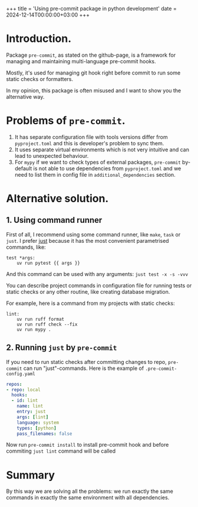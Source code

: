 +++
title = 'Using pre-commit package in python development'
date = 2024-12-14T00:00:00+03:00
+++
# Introduction.

Package `pre-commit`, as stated on the github-page, is a framework for managing and maintaining multi-language pre-commit hooks.

Mostly, it's used for managing git hook right before commit to run some static checks or formatters.

In my opinion, this package is often misused and I want to show you the alternative way.

# Problems of `pre-commit`.

1. It has separate configuration file with tools versions differ from `pyproject.toml` and this is developer's problem to sync them.
2. It uses separate virtual environments which is not very intuitive and can lead to unexpected behaviour.
3. For `mypy` if we want to check types of external packages, `pre-commit` by-default is not able to use dependencies from `pyproject.toml` and we need to list them in config file in `additional_dependencies` section.

# Alternative solution.

## 1. Using command runner

First of all, I recommend using some command runner, like `make`, `task` or `just`. I prefer [just](https://just.systems) because it has the most convenient parametrised commands, like:

```
test *args:
    uv run pytest {{ args }}
```

And this command can be used with any arguments: `just test -x -s -vvv`

You can describe project commands in configuration file for running tests or static checks or any other routine, like creating database migration.

For example, here is a command from my projects with static checks:

```
lint:
    uv run ruff format
    uv run ruff check --fix
    uv run mypy .
```

## 2. Running `just` by `pre-commit`

If you need to run static checks after committing changes to repo, `pre-commit` can run "just"-commands.
Here is the example of `.pre-commit-config.yaml`

```yaml
repos:
- repo: local
  hooks:
  - id: lint
    name: lint
    entry: just
    args: [lint]
    language: system
    types: [python] 
    pass_filenames: false
```

Now run `pre-commit install` to install pre-commit hook and before commiting `just lint` command will be called

# Summary

By this way we are solving all the problems: we run exactly the same commands in exactly the same environment with all dependencies.
